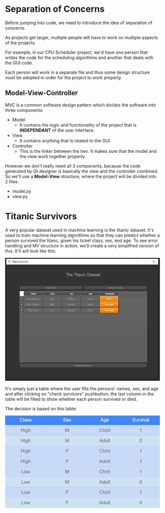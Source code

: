 # Separation of Concerns

Before jumping into code, we need to introduce the idea of separation of concerns.

As projects get larger, multiple people will have to work on multiple aspects of the projects.

For example, in our CPU Scheduler project, we'd have one person that writes the code for the scheduling algorithms and another that deals with the GUI code.

Each person will work in a separate file and thus some design structure must be adopted in order for the project to work properly.

## Model-View-Controller

MVC is a common software design pattern which divides the software into three components:
- Model
  - It contains the logic and functionality of the project that is **INDEPENDANT** of the user interface.
- View
  - It contains anything that is related to the GUI.
- Controller
  - This is the linker between the two. It makes sure that the model and the view work together properly.

However we don't really need all 3 components, because the code generated by Qt designer is basically the view and the controller combined.
So we'll use a **Model-View** structure, where the project will be divided into 2 files:
- model.py
- view.py

# Titanic Survivors

A very popular dataset used in machine learning is the titanic dataset. It's used to train machine learning algorithms so that they can predict whether a person survived the titanc, given his ticket class, sex, and age.
To see error handling and MV structure in action, we'll create a very simplified version of this. It'll will look like this. 

![](https://github.com/Michael-M-Mike/PyQt5/blob/master/img/tit2.PNG)

It's simply just a table where the user fills the persons' names, sex, and age and after clicking on "check survivors" pushbutton, the last column in the table will be filled to show whether each person survived or died.

The decision is based on this table:

![](https://github.com/Michael-M-Mike/PyQt5/blob/master/img/t1.PNG)

